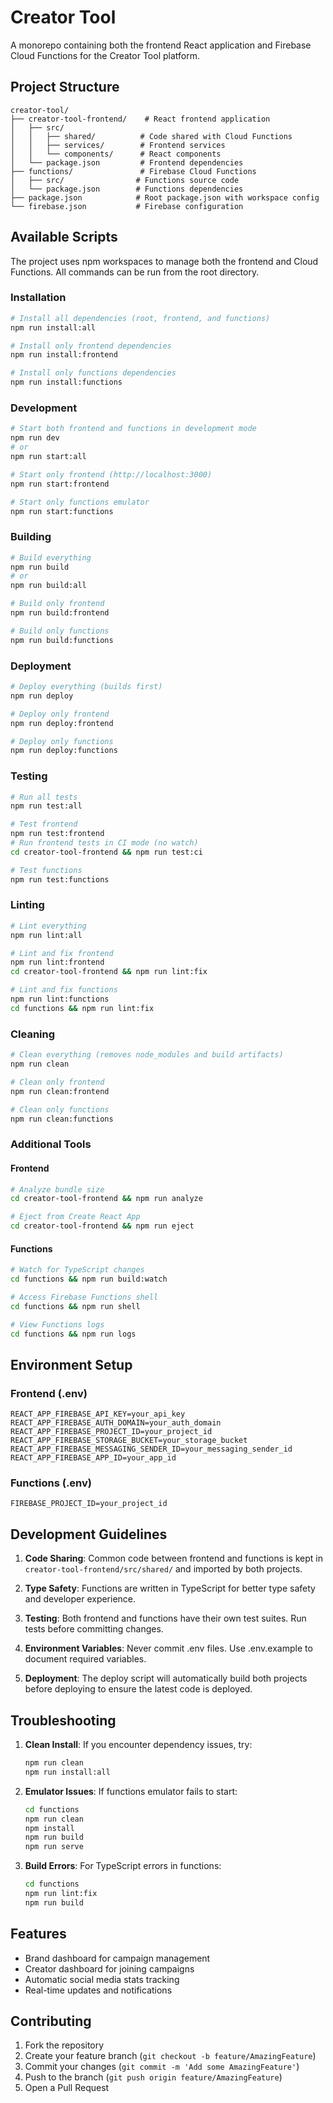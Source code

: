 # Creator Tool

A monorepo containing both the frontend React application and Firebase Cloud Functions for the Creator Tool platform.

## Project Structure

```
creator-tool/
├── creator-tool-frontend/    # React frontend application
│   ├── src/
│   │   ├── shared/          # Code shared with Cloud Functions
│   │   ├── services/        # Frontend services
│   │   └── components/      # React components
│   └── package.json         # Frontend dependencies
├── functions/               # Firebase Cloud Functions
│   ├── src/                # Functions source code
│   └── package.json        # Functions dependencies
├── package.json            # Root package.json with workspace config
└── firebase.json           # Firebase configuration
```

## Available Scripts

The project uses npm workspaces to manage both the frontend and Cloud Functions. All commands can be run from the root directory.

### Installation

```bash
# Install all dependencies (root, frontend, and functions)
npm run install:all

# Install only frontend dependencies
npm run install:frontend

# Install only functions dependencies
npm run install:functions
```

### Development

```bash
# Start both frontend and functions in development mode
npm run dev
# or
npm run start:all

# Start only frontend (http://localhost:3000)
npm run start:frontend

# Start only functions emulator
npm run start:functions
```

### Building

```bash
# Build everything
npm run build
# or
npm run build:all

# Build only frontend
npm run build:frontend

# Build only functions
npm run build:functions
```

### Deployment

```bash
# Deploy everything (builds first)
npm run deploy

# Deploy only frontend
npm run deploy:frontend

# Deploy only functions
npm run deploy:functions
```

### Testing

```bash
# Run all tests
npm run test:all

# Test frontend
npm run test:frontend
# Run frontend tests in CI mode (no watch)
cd creator-tool-frontend && npm run test:ci

# Test functions
npm run test:functions
```

### Linting

```bash
# Lint everything
npm run lint:all

# Lint and fix frontend
npm run lint:frontend
cd creator-tool-frontend && npm run lint:fix

# Lint and fix functions
npm run lint:functions
cd functions && npm run lint:fix
```

### Cleaning

```bash
# Clean everything (removes node_modules and build artifacts)
npm run clean

# Clean only frontend
npm run clean:frontend

# Clean only functions
npm run clean:functions
```

### Additional Tools

#### Frontend

```bash
# Analyze bundle size
cd creator-tool-frontend && npm run analyze

# Eject from Create React App
cd creator-tool-frontend && npm run eject
```

#### Functions

```bash
# Watch for TypeScript changes
cd functions && npm run build:watch

# Access Firebase Functions shell
cd functions && npm run shell

# View Functions logs
cd functions && npm run logs
```

## Environment Setup

### Frontend (.env)

```env
REACT_APP_FIREBASE_API_KEY=your_api_key
REACT_APP_FIREBASE_AUTH_DOMAIN=your_auth_domain
REACT_APP_FIREBASE_PROJECT_ID=your_project_id
REACT_APP_FIREBASE_STORAGE_BUCKET=your_storage_bucket
REACT_APP_FIREBASE_MESSAGING_SENDER_ID=your_messaging_sender_id
REACT_APP_FIREBASE_APP_ID=your_app_id
```

### Functions (.env)

```env
FIREBASE_PROJECT_ID=your_project_id
```

## Development Guidelines

1. **Code Sharing**: Common code between frontend and functions is kept in `creator-tool-frontend/src/shared/` and imported by both projects.

2. **Type Safety**: Functions are written in TypeScript for better type safety and developer experience.

3. **Testing**: Both frontend and functions have their own test suites. Run tests before committing changes.

4. **Environment Variables**: Never commit .env files. Use .env.example to document required variables.

5. **Deployment**: The deploy script will automatically build both projects before deploying to ensure the latest code is deployed.

## Troubleshooting

1. **Clean Install**: If you encounter dependency issues, try:
   ```bash
   npm run clean
   npm run install:all
   ```

2. **Emulator Issues**: If functions emulator fails to start:
   ```bash
   cd functions
   npm run clean
   npm install
   npm run build
   npm run serve
   ```

3. **Build Errors**: For TypeScript errors in functions:
   ```bash
   cd functions
   npm run lint:fix
   npm run build
   ```

## Features

- Brand dashboard for campaign management
- Creator dashboard for joining campaigns
- Automatic social media stats tracking
- Real-time updates and notifications

## Contributing

1. Fork the repository
2. Create your feature branch (`git checkout -b feature/AmazingFeature`)
3. Commit your changes (`git commit -m 'Add some AmazingFeature'`)
4. Push to the branch (`git push origin feature/AmazingFeature`)
5. Open a Pull Request 